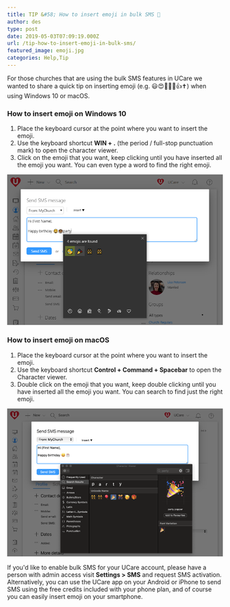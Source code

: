 ```yaml
---
title: TIP &#58; How to insert emoji in bulk SMS 🥴
author: des
type: post
date: 2019-05-03T07:09:19.000Z
url: /tip-how-to-insert-emoji-in-bulk-sms/
featured_image: emoji.jpg
categories: Help,Tip
---
```


For those churches that are using the bulk SMS features in UCare we wanted to share a quick tip on inserting emoji (e.g. 😃😍🤣🤷‍♂️👍✝) when using Windows 10 or macOS.

### How to insert emoji on Windows 10

1.  Place the keyboard cursor at the point where you want to insert the emoji.
2.  Use the keyboard shortcut **WIN + .** (the period / full-stop punctuation mark) to open the character viewer.
3.  Click on the emoji that you want, keep clicking until you have inserted all the emoji you want. You can even type a word to find the right emoji.

 ![](emoji-windows.png)

### How to insert emoji on macOS

1.  Place the keyboard cursor at the point where you want to insert the emoji.
2.  Use the keyboard shortcut **Control + Command + Spacebar** to open the Character viewer.
3.  Double click on the emoji that you want, keep double clicking until you have inserted all the emoji you want. You can search to find just the right emoji.

![](emoji-macos.png)

If you'd like to enable bulk SMS for your UCare account, please have a person with admin access visit **Settings > SMS** and request SMS activation. Alternatively, you can use the UCare app on your Android or iPhone to send SMS using the free credits included with your phone plan, and of course you can easily insert emoji on your smartphone.